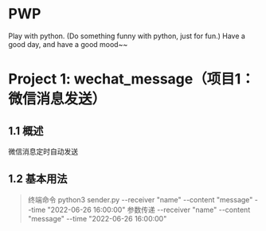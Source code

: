 # PWP
Play with python. (Do something funny with python, just for fun.)
Have a good day, and have a good mood~~

# Project 1: wechat_message（项目1：微信消息发送）

## 1.1 概述
微信消息定时自动发送

## 1.2 基本用法
>终端命令
python3 sender.py --receiver "name" --content "message" --time "2022-06-26 16:00:00"
>参数传递
--receiver "name" --content "message" --time "2022-06-26 16:00:00"